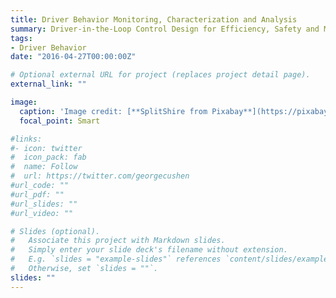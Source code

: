 ```yaml
---
title: Driver Behavior Monitoring, Characterization and Analysis
summary: Driver-in-the-Loop Control Design for Efficiency, Safety and Mobility Improvement of Vehicle and Transportation Systems
tags:
- Driver Behavior
date: "2016-04-27T00:00:00Z"

# Optional external URL for project (replaces project detail page).
external_link: ""

image:
  caption: 'Image credit: [**SplitShire from Pixabay**](https://pixabay.com/photos/driving-car-automobile-driver-407181/)'
  focal_point: Smart

#links:
#- icon: twitter
#  icon_pack: fab
#  name: Follow
#  url: https://twitter.com/georgecushen
#url_code: ""
#url_pdf: ""
#url_slides: ""
#url_video: ""

# Slides (optional).
#   Associate this project with Markdown slides.
#   Simply enter your slide deck's filename without extension.
#   E.g. `slides = "example-slides"` references `content/slides/example-slides.md`.
#   Otherwise, set `slides = ""`.
slides: ""
---
```

